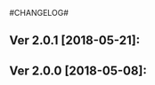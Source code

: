 #CHANGELOG#

Ver 2.0.1 [2018-05-21]:
-------------------------------


Ver 2.0.0 [2018-05-08]:
-------------------------------


